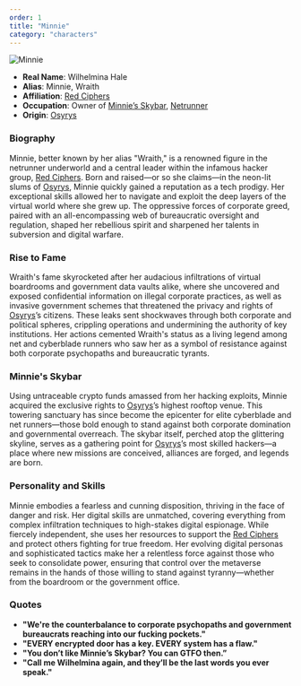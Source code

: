 ```yaml
---
order: 1
title: "Minnie"
category: "characters"
---
```


![Minnie](/images/minnie.webp)

- **Real Name**: Wilhelmina Hale
- **Alias**: Minnie, Wraith
- **Affiliation**: [Red Ciphers](https://www.notion.so/Red-Ciphers-13d7b60d6f9681ac9316fe4029953e2d?pvs=21)
- **Occupation**: Owner
  of [Minnie’s Skybar](https://www.notion.so/Minnie-s-Skybar-16c7b60d6f9680179e20c946255182d4?pvs=21), [Netrunner](https://www.notion.so/Netrunner-16c7b60d6f96809796a8d7167d1e1ccd?pvs=21)
- **Origin**: [Osyrys](https://www.notion.so/Osyrys-16c7b60d6f9680719581ca4180a66513?pvs=21)

### Biography

Minnie, better known by her alias "Wraith," is a renowned figure in the netrunner underworld and a central leader within
the infamous hacker group, [Red Ciphers](https://www.notion.so/Red-Ciphers-13d7b60d6f9681ac9316fe4029953e2d?pvs=21).
Born and raised—or so she claims—in the neon-lit slums
of [Osyrys](https://www.notion.so/Osyrys-16c7b60d6f9680719581ca4180a66513?pvs=21), Minnie quickly gained a reputation as
a tech prodigy. Her exceptional skills allowed her to navigate and exploit the deep layers of the virtual world where
she grew up. The oppressive forces of corporate greed, paired with an all-encompassing web of bureaucratic oversight and
regulation, shaped her rebellious spirit and sharpened her talents in subversion and digital warfare.

### Rise to Fame

Wraith's fame skyrocketed after her audacious infiltrations of virtual boardrooms and government data vaults alike,
where she uncovered and exposed confidential information on illegal corporate practices, as well as invasive government
schemes that threatened the privacy and rights
of [Osyrys](https://www.notion.so/Osyrys-16c7b60d6f9680719581ca4180a66513?pvs=21)’s citizens. These leaks sent
shockwaves through both corporate and political spheres, crippling operations and undermining the authority of key
institutions. Her actions cemented Wraith's status as a living legend among net and cyberblade runners who saw her as a
symbol of resistance against both corporate psychopaths and bureaucratic tyrants.

### Minnie's Skybar

Using untraceable crypto funds amassed from her hacking exploits, Minnie acquired the exclusive rights
to [Osyrys](https://www.notion.so/Osyrys-16c7b60d6f9680719581ca4180a66513?pvs=21)’s highest rooftop venue. This towering
sanctuary has since become the epicenter for elite cyberblade and net runners—those bold enough to stand against both
corporate domination and governmental overreach. The skybar itself, perched atop the glittering skyline, serves as a
gathering point for [Osyrys](https://www.notion.so/Osyrys-16c7b60d6f9680719581ca4180a66513?pvs=21)’s most skilled
hackers—a place where new missions are conceived, alliances are forged, and legends are born.

### Personality and Skills

Minnie embodies a fearless and cunning disposition, thriving in the face of danger and risk. Her digital skills are
unmatched, covering everything from complex infiltration techniques to high-stakes digital espionage. While fiercely
independent, she uses her resources to support
the [Red Ciphers](https://www.notion.so/Red-Ciphers-13d7b60d6f9681ac9316fe4029953e2d?pvs=21) and protect others fighting
for true freedom. Her evolving digital personas and sophisticated tactics make her a relentless force against those who
seek to consolidate power, ensuring that control over the metaverse remains in the hands of those willing to stand
against tyranny—whether from the boardroom or the government office.

### Quotes

- **"We're the counterbalance to corporate psychopaths and government bureaucrats reaching into our fucking pockets."**
- **"EVERY encrypted door has a key. EVERY system has a flaw."**
- **"You don’t like Minnie’s Skybar? You can GTFO then.”**
- **"Call me Wilhelmina again, and they’ll be the last words you ever speak."**